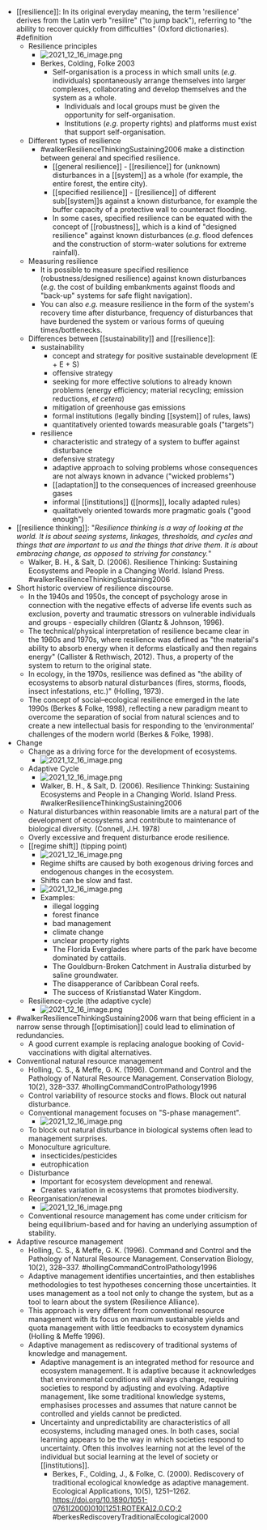 - [[resilience]]: In its original everyday meaning, the term 'resilience' derives from the Latin verb "resilire" ("to jump back"), referring to "the ability to recover quickly from difficulties" (Oxford dictionaries). #definition
	- Resilience principles
		- ![2021_12_16_image.png](https://cdn.logseq.com/%2Fed8a0215-31aa-4876-ad76-3333db13f0dc586a318e-1d09-4b57-89d3-01b2fb6362b42021_12_16_image.png?Expires=4793287498&Signature=CP8ETsq7Q1JaXVHUSkm2jnGBtCqdoKxzGQs5O28MmpFSzuvngV2qJb1rzaCe9pYFyZ~vDsMTzNxu7hGEF1VmQfBtr4WHysEXJYbc31Iy1Y7X7Eq30ufYCyWki1FTCR2cIPDLXgFEx~3tCdIPDhCHA7x8ws91PBQDhC-IK-NC7coWW4r6Z5GHUSRbjSQmpg49v-QT9al3l91n3ATp6E5nPQpKrZ0P2zMMNuEQ44TDu7bZtzYyiyBS-hZi-HqeAOzLMUG5pnCwvOwKCCjWE-eY5LRmQV2K6BGy7~c7Yd8fGEMPLbZkCQyKVKGb0g70m-S1JvEXhmvrmz8yfBtN1JGDGw__&Key-Pair-Id=APKAJE5CCD6X7MP6PTEA)
		- Berkes, Colding, Folke 2003
			- Self-organisation is a process in which small units (_e.g_. individuals) spontaneously arrange themselves into larger complexes, collaborating and develop themselves and the system as a whole.
				- Individuals and local groups must be given the opportunity for self-organisation.
				- Institutions (_e.g_. property rights) and platforms must exist that support self-organisation.
	- Different types of resilience
		- #walkerResilienceThinkingSustaining2006 make a distinction between general and specified resilience.
			- [[general resilience]] - [[resilience]] for (unknown) disturbances in a [[system]] as a whole (for example, the entire forest, the entire city).
			- [[specified resilience]] - [[resilience]] of different sub[[system]]s against a known disturbance, for example the buffer capacity of a protective wall to counteract flooding.
			- In some cases, specified resilience can be equated with the concept of [[robustness]], which is a kind of "designed resilience" against known disturbances (_e.g_. flood defences and the construction of storm-water solutions for extreme rainfall).
	- Measuring resilience
		- It is possible to measure specified resilience
		  (robustness/designed resilience) against known disturbances (_e.g_. the cost of building embankments against floods and "back-up" systems for safe flight navigation).
		- You can also _e.g_. measure resilience in the form of the system's recovery time after disturbance, frequency of disturbances that have burdened the system or various forms of queuing times/bottlenecks.
	- Differences between [[sustainability]] and [[resilience]]:
		- sustainability
			- concept and strategy for positive sustainable development (E + E + S)
			- offensive strategy
			- seeking for more effective solutions to already known problems (energy efficiency; material recycling; emission
			  reductions, _et cetera_)
			- mitigation of greenhouse gas emissions
			- formal institutions (legally binding [[system]] of rules, laws)
			- quantitatively oriented towards measurable goals ("targets")
		- resilience
			- characteristic and strategy of a system to buffer against disturbance
			- defensive strategy
			- adaptive approach to solving problems whose consequences are not always known in advance ("wicked problems")
			- [[adaptation]] to the consequences of increased greenhouse gases
			- informal [[institutions]] ([[norms]], locally adapted rules)
			- qualitatively oriented towards more pragmatic goals ("good enough")
- [[resilience thinking]]: "_Resilience thinking is a way of looking at the world. It is about seeing systems, linkages, thresholds, and cycles and things that are important to us and the things that drive them. It is about embracing change, as opposed to striving for constancy._"
	- Walker, B. H., & Salt, D. (2006). Resilience Thinking: Sustaining Ecosystems and People in a Changing World. Island Press.
	  #walkerResilienceThinkingSustaining2006
- Short historic overview of resilience discourse.
	- In the 1940s and 1950s, the concept of psychology arose in connection with the negative effects of adverse life events such as exclusion, poverty and traumatic stressors on vulnerable individuals and groups - especially children (Glantz & Johnson, 1996).
	- The technical/physical interpretation of resilience became clear in the 1960s and 1970s, where resilience was defined as "the material's ability to absorb energy when it deforms elastically and then regains energy" (Callister & Rethwisch, 2012). Thus, a property of the system to return to the original state.
	- In ecology, in the 1970s, resilience was defined as "the ability of ecosystems to absorb natural disturbances (fires, storms, floods, insect infestations, etc.)" (Holling, 1973).
	- The concept of social–ecological resilience emerged in the late 1990s (Berkes & Folke, 1998), reflecting a new paradigm meant to overcome the separation of social from natural sciences and to
	  create a new intellectual basis for responding to the ‘environmental’ challenges of the modern world (Berkes & Folke, 1998).
- Change
	- Change as a driving force for the development of ecosystems.
		- ![2021_12_16_image.png](https://cdn.logseq.com/%2Fed8a0215-31aa-4876-ad76-3333db13f0dc5f23b256-d6ca-4516-994f-f0b12abfec802021_12_16_image.png?Expires=4793282830&Signature=DPbMpWDjDn28o7LNptqKwEoL21Rh1lok5SOUajBmHGiJa~~w4QsDDbFJ0iKYXbOOIKYGQ0QiRRwOTjZ4dzmx6pNvbcceM8YyEwlWi2X0Z94e0JLarCu2UJ3iW7oJ3oDefE3qx75lZ32eeZtn7TpT4-Z5r4K2F1ltfx1k0oc8e8q2Y8Bvh1HXFvpJzjA-QR3K0KBjPrROrhamrGyhaSzxOmWa-0J68GDOj6pEO8XUPs-WY6r9Qe4V-GZSFK1-huxf20u~GOCXeKDi8INWrZQM-GnzGYtWyKygMgzCU4XPYrTdziftu74QN4ZjmNWThyClgJQATQLbCc6Tgq3Wfr1zNw__&Key-Pair-Id=APKAJE5CCD6X7MP6PTEA)
	- Adaptive Cycle
		- ![2021_12_16_image.png](https://cdn.logseq.com/%2Fed8a0215-31aa-4876-ad76-3333db13f0dca3ae8966-fa3d-4b45-9cbd-c479ddb664f92021_12_16_image.png?Expires=4793283974&Signature=O7AbqO5iimWc258LEoB-AL-5QHg6Z59N9b4mfYPouNDbqcPRrROsZSSdvirEZdnCPvij0PL1-8QciEfwzPAJz6Dd1anmcnL5cHV~R-PccdcWHhKOqEXUVnPLG4GI9iQJteaa8-NSdzuWp0pjw6Jo8PvTnS3e0Y0bihyV24YaadLPdtY~zapLppuj7nsYWcO0eX9PvxtIvjdjad24Y6p2dqip0C6B~ZH~VggBnwWqCa-XtYUL3QPhV3GViyuRkTTTXjwQ~lmFj5a~em0P5Aa2IoHL4vg5D3-tf59PJQLQOv7W98NCPXRKUb~SCY-2k-NXQHtn-Xotq4nbZhslLMDXSQ__&Key-Pair-Id=APKAJE5CCD6X7MP6PTEA)
		- Walker, B. H., & Salt, D. (2006). Resilience Thinking: Sustaining Ecosystems and People in a Changing World. Island Press. #walkerResilienceThinkingSustaining2006
	- Natural disturbances within reasonable limits are a natural part of the development of ecosystems and contribute to maintenance of biological diversity. (Connell, J.H. 1978)
	- Overly excessive and frequent disturbance erode resilience.
	- [[regime shift]] (tipping point)
		- ![2021_12_16_image.png](https://cdn.logseq.com/%2Fed8a0215-31aa-4876-ad76-3333db13f0dc73fd3b96-e37e-4628-9ccc-1bf586e11bf42021_12_16_image.png?Expires=4793284299&Signature=dpysvQsMLnrTf6TAirsLsOxfnG36~kYQJlyKXIHKccIhAJVDph7SswzsEOdxjF9NDfWRg4qSPmvYp5clp9b~TcQKBpUBjLyK-Ez2epux5hu8BnVgHbmRdgxUWLDNu9OHtdyO1cx2A8T3nJVSDpFqOoa5VUIKTOrSzTSPubH~B2NAkc6SLtDfD~xSzqidCxMw7yC5OU2DNvEHE~SfD0lVsANUaz7iRwDgvEm7MhxE~kC8z9KOw6Wv7t4Jr0GrmmCAiO1iZ0b58~PNaV155lpgJSZP5iys-nFLujnRNK-B1SlxZQsntYxnH7G2KXMSZJD7ozLMGC~kYgxfgEy3U~Uf6A__&Key-Pair-Id=APKAJE5CCD6X7MP6PTEA)
		- Regime shifts are caused by both exogenous driving forces and endogenous changes in the ecosystem.
		- Shifts can be slow and fast.
		- ![2021_12_16_image.png](https://cdn.logseq.com/%2Fed8a0215-31aa-4876-ad76-3333db13f0dc66e1673c-e625-48c3-9799-4ac3637e7bfb2021_12_16_image.png?Expires=4793284499&Signature=M05a7t9VcetCLTBMS~nXOpTMD2ZAAIFXL5sZ7En6tnPhcRHiY5nWY7NUW97CmXevMTtXaKBH71iXtK06GOlM4oZClVqedOyJHO25K8P0qofs0Reakglylql~glOGAhVMFVXKPBx3zbhk53JeGHvDleVJwmwUWI1-zIeY9sq9qOtxsBB8bgkdrHyGNQrnKW3RcjcXWBq~XFSsTjttnScFKCa8b1doe6We~HndoZ7rV9dbu-Jd1QaUH6o7-6cWxGX0kkEp0nnjynIgmnoPfOZrU3vLVyqath8Fu9x5775fzwJ7GH2RUD9MQduOhy7Ha0OdegRlqQ1~0R4b9R~FvUysGA__&Key-Pair-Id=APKAJE5CCD6X7MP6PTEA)
		- Examples:
			- illegal logging
			- forest finance
			- bad management
			- climate change
			- unclear property rights
			- The Florida Everglades where parts of the park have become dominated by cattails.
			- The Gouldburn-Broken Catchment in Australia disturbed by saline groundwater.
			- The disapperance of Caribbean Coral reefs.
			- The success of Kristianstad Water Kingdom.
	- Resilience-cycle (the adaptive cycle)
		- ![2021_12_16_image.png](https://cdn.logseq.com/%2Fed8a0215-31aa-4876-ad76-3333db13f0dca7c643ac-fdcb-45f5-aa62-53449300a7472021_12_16_image.png?Expires=4793284381&Signature=l1tqbJ3-Xj1khREWVO5ClNLzP922z88UDrOxWMT5GQcUA8PBwTCPjPNzhDK2PYoL-AzCJXntzpB4jTUXc2nYqBJeAesH436VSZnbFwfzTCThlMwx7Cbe4R9vyC-ED-HiPoZYwS-8hdUDg33jFJAHM1VV0az8~te9TUGhdWRrlMhNP9CAe6uKKym7MzKxhLD99sTv-fuMkgQdibxZG7Hau1gK6diD0f5N2wbx8VmhIyqgUaCpd5GFqPUhTKCb2ByJg1b3Dc-1HxkUKgz8dUgs01weUZPjr3-ZhBhrKOuCSjEW04q-BnJOiwa5bBV3QiWCgL6I4DkMyzAPPuJIMI0lRA__&Key-Pair-Id=APKAJE5CCD6X7MP6PTEA)
- #walkerResilienceThinkingSustaining2006 warn that being efficient in a narrow sense through [[optimisation]] could lead to elimination of redundancies.
	- A good current example is replacing analogue booking of Covid-vaccinations with digital alternatives.
- Conventional natural resource management
	- Holling, C. S., & Meffe, G. K. (1996). Command and Control and the Pathology of Natural Resource Management. Conservation Biology, 10(2), 328–337. #hollingCommandControlPathology1996
	- Control variability of resource stocks and flows. Block out natural disturbance.
	- Conventional management focuses on "S-phase management".
		- ![2021_12_16_image.png](https://cdn.logseq.com/%2Fed8a0215-31aa-4876-ad76-3333db13f0dc455f1f8e-ee5b-4ef5-83e0-a032cec676db2021_12_16_image.png?Expires=4793286926&Signature=Fkg2u-4AdmvS6dmhFCGo~mDVZ7HKCOhyd8-x9THxi3ZWJCKL0qjvY5gKtIElng5ahFngtygnr4yUiqWaS1-IORc7o~R-kVb7fL-8yF8xFgiKFWdkSlEpNREGMUTdp8EonMBnzfvu9h-jMB4WGrpfTbwkC-CGdHlB86239nvk7AYf2nHMb3U0SHpp9HNSRDbMSO5eq2ltToHDna5LtG-TewhdFb2hsOnvpP035z78Lka02yj~AVTLHghwXzmqp7W-QRA3qU5YxA9~eohfoYlgoeWz4PDwv-4padElX2TtTK5KtCOIeOTLT-miAbBqvWtzABXKfp1Pr3hkGQuefF3IRA__&Key-Pair-Id=APKAJE5CCD6X7MP6PTEA)
	- To block out natural disturbance in biological systems often lead to management surprises.
	- Monoculture agriculture.
		- insecticides/pesticides
		- eutrophication
	- Disturbance
		- Important for ecosystem development and renewal.
		- Creates variation in ecosystems that promotes biodiversity.
	- Reorganisation/renewal
		- ![2021_12_16_image.png](https://cdn.logseq.com/%2Fed8a0215-31aa-4876-ad76-3333db13f0dc5db3e325-aefc-4d77-ab84-ea88476662b32021_12_16_image.png?Expires=4793287138&Signature=FW3b6K1ql7CRvHsRIMwq-9oJ~s5T5iCYOK1QxZwPmcCycSD8wrDaA7m7qDPhqgD1rd0aHq4Zel69pcBYbEFWRyNWNJwL~nnG1hVJr0J-fpeRrk~reHLdLVEqqtJMEX8pho6SWEy3ouoSPgSUkcDZRUYOyCD5niKGe4Dfi98JKly9PpzxgGKdI3P6wGVFtW26pRoorECFBiQ9E0o-mh1T10vsgvACiYO0WSc3IK0OxadQr75CgyRryI8v11K3RhkTuvbP0FYX2N4QSx8cjZGUDnegs1t8~~AYv1N0J1HVOWCX-F~0jauBhpXDfQyqxDyFiEEbfglgtlHW7ZANl4EMaQ__&Key-Pair-Id=APKAJE5CCD6X7MP6PTEA)
	- Conventional resource management has come under criticism for being equilibrium-based and for having an underlying assumption of stability.
- Adaptive resource management
	- Holling, C. S., & Meffe, G. K. (1996). Command and Control and the Pathology of Natural Resource Management. Conservation Biology, 10(2), 328–337. #hollingCommandControlPathology1996
	- Adaptive management identifies uncertainties, and then establishes methodologies to test hypotheses concerning those uncertainties. It uses management as a tool not only to change the system, but as a tool to learn about the system (Resilience Alliance).
	- This approach is very different from conventional resource management with its focus on maximum sustainable yields and quota management with little feedbacks to ecosystem dynamics (Holling & Meffe 1996).
	- Adaptive management as rediscovery of traditional systems of knowledge and management.
		- Adaptive management is an integrated method for resource and ecosystem management. It is adaptive because it acknowledges that environmental conditions will always change, requiring societies to respond by adjusting and evolving. Adaptive management, like some traditional knowledge systems, emphasises processes and assumes that nature cannot be controlled and yields cannot be predicted.
		- Uncertainty and unpredictability are characteristics of all ecosystems, including managed ones. In both cases, social learning appears to be the way in which societies respond to uncertainty. Often this involves learning not at the level of the individual but social learning at the level of society or [[institutions]].
			- Berkes, F., Colding, J., & Folke, C. (2000). Rediscovery of traditional ecological knowledge as adaptive management. Ecological Applications, 10(5), 1251–1262. https://doi.org/10.1890/1051-0761(2000)010[1251:ROTEKA]2.0.CO;2 #berkesRediscoveryTraditionalEcological2000